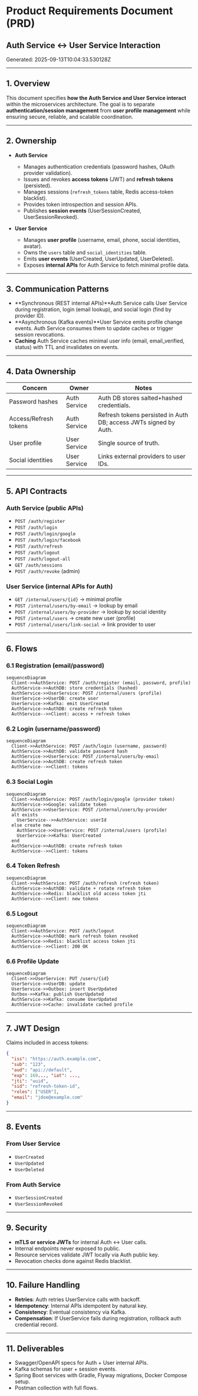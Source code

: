 # Product Requirements Document (PRD)

## Auth Service ↔ User Service Interaction

Generated: 2025-09-13T10:04:33.530128Z

---

## 1. Overview

This document specifies **how the Auth Service and User Service interact** within the microservices architecture. The goal is to separate **authentication/session management** from **user profile management** while ensuring secure, reliable, and scalable coordination.

---

## 2. Ownership

- **Auth Service**

  - Manages authentication credentials (password hashes, OAuth provider validation).
  - Issues and revokes **access tokens** (JWT) and **refresh tokens** (persisted).
  - Manages sessions (`refresh_tokens` table, Redis access-token blacklist).
  - Provides token introspection and session APIs.
  - Publishes **session events** (UserSessionCreated, UserSessionRevoked).
- **User Service**

  - Manages **user profile** (username, email, phone, social identities, avatar).
  - Owns the `users` table and `social_identities` table.
  - Emits **user events** (UserCreated, UserUpdated, UserDeleted).
  - Exposes **internal APIs** for Auth Service to fetch minimal profile data.

---

## 3. Communication Patterns

- **Synchronous (REST internal APIs)**Auth Service calls User Service during registration, login (email lookup), and social login (find by provider ID).
- **Asynchronous (Kafka events)**User Service emits profile change events. Auth Service consumes them to update caches or trigger session revocations.
- **Caching**
  Auth Service caches minimal user info (email, email_verified, status) with TTL and invalidates on events.

---

## 4. Data Ownership

| Concern               | Owner        | Notes                                                            |
| --------------------- | ------------ | ---------------------------------------------------------------- |
| Password hashes       | Auth Service | Auth DB stores salted+hashed credentials.                        |
| Access/Refresh tokens | Auth Service | Refresh tokens persisted in Auth DB; access JWTs signed by Auth. |
| User profile          | User Service | Single source of truth.                                          |
| Social identities     | User Service | Links external providers to user IDs.                            |

---

## 5. API Contracts

### Auth Service (public APIs)

- `POST /auth/register`
- `POST /auth/login`
- `POST /auth/login/google`
- `POST /auth/login/facebook`
- `POST /auth/refresh`
- `POST /auth/logout`
- `POST /auth/logout-all`
- `GET /auth/sessions`
- `POST /auth/revoke` (admin)

### User Service (internal APIs for Auth)

- `GET /internal/users/{id}` → minimal profile
- `POST /internal/users/by-email` → lookup by email
- `POST /internal/users/by-provider` → lookup by social identity
- `POST /internal/users` → create new user (profile)
- `POST /internal/users/link-social` → link provider to user

---

## 6. Flows

### 6.1 Registration (email/password)

```mermaid
sequenceDiagram
  Client->>AuthService: POST /auth/register (email, password, profile)
  AuthService->>AuthDB: store credentials (hashed)
  AuthService->>UserService: POST /internal/users (profile)
  UserService->>UserDB: create user
  UserService->>Kafka: emit UserCreated
  AuthService->>AuthDB: create refresh token
  AuthService-->>Client: access + refresh token
```

### 6.2 Login (username/password)

```mermaid
sequenceDiagram
  Client->>AuthService: POST /auth/login (username, password)
  AuthService->>AuthDB: validate password hash
  AuthService->>UserService: POST /internal/users/by-email
  AuthService->>AuthDB: create refresh token
  AuthService-->>Client: tokens
```

### 6.3 Social Login

```mermaid
sequenceDiagram
  Client->>AuthService: POST /auth/login/google (provider token)
  AuthService->>Google: validate token
  AuthService->>UserService: POST /internal/users/by-provider
  alt exists
    UserService-->>AuthService: userId
  else create new
    AuthService->>UserService: POST /internal/users (profile)
    UserService->>Kafka: UserCreated
  end
  AuthService->>AuthDB: create refresh token
  AuthService-->>Client: tokens
```

### 6.4 Token Refresh

```mermaid
sequenceDiagram
  Client->>AuthService: POST /auth/refresh (refresh token)
  AuthService->>AuthDB: validate + rotate refresh token
  AuthService->>Redis: blacklist old access token jti
  AuthService-->>Client: new tokens
```

### 6.5 Logout

```mermaid
sequenceDiagram
  Client->>AuthService: POST /auth/logout
  AuthService->>AuthDB: mark refresh token revoked
  AuthService->>Redis: blacklist access token jti
  AuthService-->>Client: 200 OK
```

### 6.6 Profile Update

```mermaid
sequenceDiagram
  Client->>UserService: PUT /users/{id}
  UserService->>UserDB: update
  UserService->>Outbox: insert UserUpdated
  Outbox->>Kafka: publish UserUpdated
  AuthService->>Kafka: consume UserUpdated
  AuthService->>Cache: invalidate cached profile
```

---

## 7. JWT Design

Claims included in access tokens:

```json
{
  "iss": "https://auth.example.com",
  "sub": "123",
  "aud": "api://default",
  "exp": 169..., "iat": ...,
  "jti": "uuid",
  "sid": "refresh-token-id",
  "roles": ["USER"],
  "email": "jdoe@example.com"
}
```

---

## 8. Events

### From User Service

- `UserCreated`
- `UserUpdated`
- `UserDeleted`

### From Auth Service

- `UserSessionCreated`
- `UserSessionRevoked`

---

## 9. Security

- **mTLS or service JWTs** for internal Auth ↔ User calls.
- Internal endpoints never exposed to public.
- Resource services validate JWT locally via Auth public key.
- Revocation checks done against Redis blacklist.

---

## 10. Failure Handling

- **Retries**: Auth retries UserService calls with backoff.
- **Idempotency**: Internal APIs idempotent by natural key.
- **Consistency**: Eventual consistency via Kafka.
- **Compensation**: If UserService fails during registration, rollback auth credential record.

---

## 11. Deliverables

- Swagger/OpenAPI specs for Auth + User internal APIs.
- Kafka schemas for user + session events.
- Spring Boot services with Gradle, Flyway migrations, Docker Compose setup.
- Postman collection with full flows.
